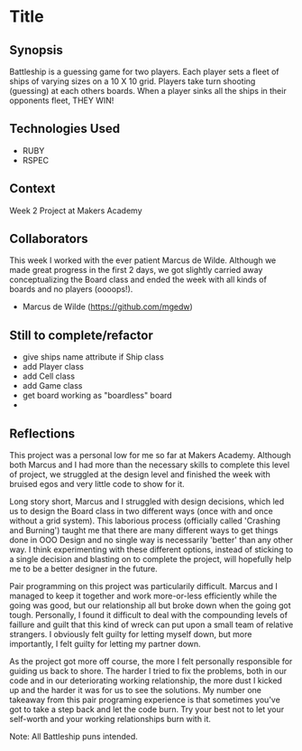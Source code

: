 Title
=======================

## Synopsis

Battleship is a guessing game for two players. Each player sets a fleet of ships of varying sizes on a 10 X 10 grid. Players take turn shooting (guessing) at each others boards. When a player sinks all the ships in their opponents fleet, THEY WIN!

## Technologies Used

- RUBY
- RSPEC

## Context

Week 2 Project at Makers Academy

## Collaborators
This week I worked with the ever patient Marcus de Wilde. Although we made great progress in the first 2 days, we got slightly carried away conceptualizing the Board class and ended the week with all kinds of boards and no players (oooops!). 

- Marcus de Wilde (https://github.com/mgedw)

## Still to complete/refactor

- give ships name attribute if Ship class
- add Player class
- add Cell class
- add Game class
- get board working as "boardless" board
- 

## Reflections

This project was a personal low for me so far at Makers Academy. Although both Marcus and I had more than the necessary skills to complete this level of project, we struggled at the design level and finished the week with bruised egos and very little code to show for it. 

Long story short, Marcus and I struggled with design decisions, which led us to design the Board class in two different ways (once with and once without a grid system). This laborious process (officially called 'Crashing and Burning') taught me that there are many different ways to get things done in OOO Design and no single way is necessarily 'better' than any other way. I think experimenting with these different options, instead of sticking to a single decision and blasting on to complete the project, will hopefully help me to be a better designer in the future. 

Pair programming on this project was particularily difficult. Marcus and I managed to keep it together and work more-or-less efficiently while the going was good, but our relationship all but broke down when the going got tough. Personally, I found it difficult to deal with the compounding levels of faillure and guilt that this kind of wreck can put upon a small team of relative strangers. I obviously felt guilty for letting myself down, but more importantly, I felt guilty for letting my partner down. 

As the project got more off course, the more I felt personally responsible for guiding us back to shore. The harder I tried to fix the problems, both in our code and in our deteriorating working relationship, the more dust I kicked up and the harder it was for us to see the solutions. My number one takeaway from this pair programing experience is that sometimes you've got to take a step back and let the code burn. Try your best not to let your self-worth and your working relationships burn with it. 


Note: All Battleship puns intended. 


